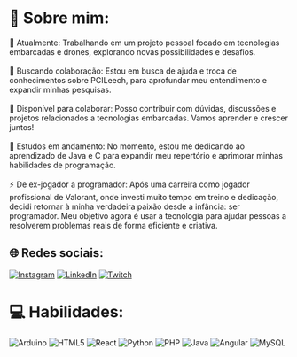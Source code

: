 # 💫 Sobre mim:
🔭 Atualmente: Trabalhando em um projeto pessoal focado em tecnologias embarcadas e drones, explorando novas possibilidades e desafios.<br><br>🤝 Buscando colaboração: Estou em busca de ajuda e troca de conhecimentos sobre PCILeech, para aprofundar meu entendimento e expandir minhas pesquisas.<br><br>👯 Disponível para colaborar: Posso contribuir com dúvidas, discussões e projetos relacionados a tecnologias embarcadas. Vamos aprender e crescer juntos!<br><br>🌱 Estudos em andamento: No momento, estou me dedicando ao aprendizado de Java e C para expandir meu repertório e aprimorar minhas habilidades de programação.<br><br>⚡ De ex-jogador a programador: Após uma carreira como jogador profissional de Valorant, onde investi muito tempo em treino e dedicação, decidi retornar à minha verdadeira paixão desde a infância: ser programador. Meu objetivo agora é usar a tecnologia para ajudar pessoas a resolverem problemas reais de forma eficiente e criativa.


## 🌐 Redes sociais:
[![Instagram](https://img.shields.io/badge/Instagram-%23E4405F.svg?logo=Instagram&logoColor=white)](https://instagram.com/carloswille_) [![LinkedIn](https://img.shields.io/badge/LinkedIn-%230077B5.svg?logo=linkedin&logoColor=white)](https://linkedin.com/in/carlosewmartins) [![Twitch](https://img.shields.io/badge/Twitch-%239146FF.svg?logo=Twitch&logoColor=white)](https://twitch.tv/tekaxis) 

# 💻 Habilidades:
![Arduino](https://img.shields.io/badge/-Arduino-00979D?style=for-the-badge&logo=Arduino&logoColor=white) ![HTML5](https://img.shields.io/badge/html5-%23E34F26.svg?style=for-the-badge&logo=html5&logoColor=white) ![React](https://img.shields.io/badge/react-%2320232a.svg?style=for-the-badge&logo=react&logoColor=%2361DAFB) ![Python](https://img.shields.io/badge/python-3670A0?style=for-the-badge&logo=python&logoColor=ffdd54) ![PHP](https://img.shields.io/badge/php-%23777BB4.svg?style=for-the-badge&logo=php&logoColor=white) ![Java](https://img.shields.io/badge/java-%23ED8B00.svg?style=for-the-badge&logo=openjdk&logoColor=white) ![Angular](https://img.shields.io/badge/angular-%23DD0031.svg?style=for-the-badge&logo=angular&logoColor=white) ![MySQL](https://img.shields.io/badge/mysql-4479A1.svg?style=for-the-badge&logo=mysql&logoColor=white)
